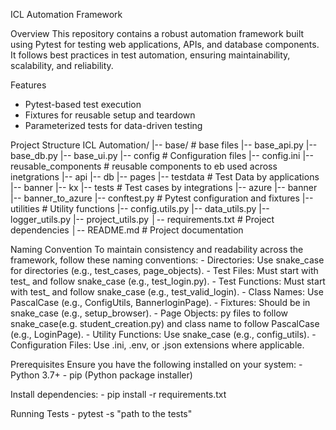 ICL Automation Framework

Overview
This repository contains a robust automation framework built using Pytest for testing web applications, APIs, and database components. It follows best practices in test automation, ensuring maintainability, scalability, and reliability.


Features
- Pytest-based test execution
- Fixtures for reusable setup and teardown
- Parameterized tests for data-driven testing


Project Structure
ICL Automation/
|-- base/                               # base files
    |-- base_api.py
    |-- base_db.py
    |-- base_ui.py
|-- config                      # Configuration files
    |-- config.ini
|-- reusable_components         # reusable components to eb used across inetgrations
    |-- api
    |-- db
    |-- pages
|-- testdata                    # Test Data by applications
    |-- banner
    |-- kx
|-- tests                       # Test cases by integrations
    |-- azure
    |-- banner
    |-- banner_to_azure
    |-- conftest.py                 # Pytest configuration and fixtures
|-- utilities                           # Utility functions
    |-- config.utils.py
    |-- data_utils.py
    |-- logger_utils.py
    |-- project_utils.py
│-- requirements.txt                    # Project dependencies
│-- README.md                           # Project documentation


Naming Convention
To maintain consistency and readability across the framework, follow these naming conventions:
    - Directories: Use snake_case for directories (e.g., test_cases, page_objects).
    - Test Files: Must start with test_ and follow snake_case (e.g., test_login.py).
    - Test Functions: Must start with test_ and follow snake_case (e.g., test_valid_login).
    - Class Names: Use PascalCase (e.g., ConfigUtils, BannerloginPage).
    - Fixtures: Should be in snake_case (e.g., setup_browser).
    - Page Objects: py files to follow snake_case(e.g. student_creation.py) and class name to follow PascalCase (e.g., LoginPage).
    - Utility Functions: Use snake_case (e.g., config_utils).
    - Configuration Files: Use .ini, .env, or .json extensions where applicable.


Prerequisites
Ensure you have the following installed on your system:
    - Python 3.7+
    - pip (Python package installer)

Install dependencies:
    - pip install -r requirements.txt

Running Tests
    - pytest -s "path to the tests"
